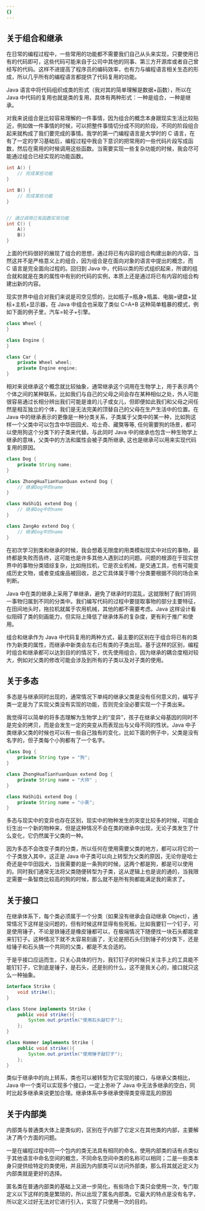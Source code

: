 ```yaml
---
{}
---
```



## 关于组合和继承

在日常的编程过程中，一些常用的功能都不需要我们自己从头来实现，只要使用已有的代码即可，这些代码可能来自于公司中其他的同事、第三方开源库或者自己曾经写的代码。这样不进提高了程序员的编码效率，也有力与编程语言相关生态的形成，所以几乎所有的编程语言都提供了代码复用的功能。

Java 语言中将代码组织成类的形式（我对其的简单理解是数据+函数），所以在 Java 中代码的复用也就是类的复用，具体有两种形式：一种是组合，一种是继承。

对我来说组合是比较容易理解的一件事情，因为组合的概念本身跟现实生活比较贴近，例如做一件事情的时候，可以把整件事情切分成不同的阶段，不同的阶段组合起来就构成了我们要完成的事情。我学的第一门编程语言是大学时的 C 语言，在有了一定的学习基础后，编程过程中我会下意识的把常用的一些代码片段写成函数，然后在需用的时候调用这些函数。当需要实现一些复杂功能的时候，我会尽可能通过组合已经实现的功能函数。

```C
int A() {
	// 完成某些功能
}

int B() {
	// 完成某些功能
}


// 通过调用已有函数实现功能
int C() {
	A()
	B()
}
```

上面的代码很好的展现了组合的思想，通过将已有内容的组合构建出新的内容，当然这并不是严格意义上的组合，因为组合是在面向对象的语言中提出的概念，而 C 语言是完全面向过程的。回归到 Java 中，代码以类的形式组织起来，所谓的组合就和就是在类的属性中有别的代码的实例，本质上还是通过将已有内容的组合构建出新的内容。

现实世界中组合对我们来说是司空见惯的，比如瓶子=瓶身+瓶盖、电脑=键盘+鼠标+主机+显示器，在 Java 中组合也采取了类似 C=A+B 这种简单粗暴的模式，例如下面的例子里，汽车=轮子+引擎。

```java
class Wheel {
}

class Engine {
}

class Car {
	private Wheel wheel;
	private Engine engine;
}
```

相对来说继承这个概念就比较抽象，通常继承这个词用在生物学上，用于表示两个个体之间的某种联系，比如我们与自己的父母之间会存在某种相似之处，外人可能很容易通过长相分辨出我们可能是谁的儿子或女儿，但即便如此我们和父母之间任然是相互独立的个体，我们是无法完美的顶替自己的父母在生产生活中的位置。在 Java 中的继承表示的更像是一种分类关系，子类属于父类中的某一种，比如狗这样一个父类中可以包含中华田园犬、哈士奇、藏獒等等, 任何需要狗的场景，都可以使用狗这个分类下的子类来代替。与此同时 Java 中的继承也包含一种生物学上继承的意味，父类中的方法和属性会被子类所继承, 这也是继承可以用来实现代码复用的原因。 

```java
class Dog {
	private String name;
}

class ZhongHuaTianYuanQuan extend Dog {
	// 继承Dog中的name
}

class HaShiQi extend Dog {
	// 继承Dog中的name
}

class ZangAo extend Dog {
	// 继承Dog中的name
}
```

在初次学习到类和继承的时候，我会想着无限度的用类模拟现实中对应的事物，最终都是失败而告终，这可能也是许多其他人遇到过的问题。问题的根源在于现实世界中的事物分类错综复杂，比如拖拉机，它是农业机械，是交通工具，也有可能变成历史文物，或者变成废品被回收，总之它具体属于哪个分类要根据不同的场合来判断。

Java 中在类的继承上采用了单继承，避免了继承时的混乱，这就限制了我们将同一事物归属到不同的分类中。我们编写代码的过程中要提取事物的部分主要特征，在田间地头时，拖拉机就属于农用机械，其他的都不需要考虑。Java 这样设计看似阻碍了类的刻画能力，但实际上降低了继承体系的复杂度，更有利于推广和使用。

组合和继承作为 Java 中代码复用的两种方式，最主要的区别在于组合将已有的类作为新类的属性，而继承中新类会左右已有类的子类出现。基于这样的区别，编程时组合和继承都可以达到目的的情况下，优先使用组合，因为继承的耦合度相对较大，例如对父类的修改可能会涉及到所有的子类以及对子类的使用。

## 关于多态

多态是与继承同时出现的，通常情况下单纯的继承父类是没有任何意义的，编写子类一定是为了实现父类没有实现的功能，否则完全没必要实现一个子类出来。

我觉得可以简单的将多态理解为生物学上的“变异”，孩子在继承父母基因的同时不是完全的拷贝，而是会发生一定的突变从而表现出与父母不同的性状。Java 中子类继承父类的时候也可以有一些自己独有的变化，比如下面的例子中，父类是没有名字的，但子类每个小狗都有了一个名字。

```java
class Dog {
	private String type = "狗";
}

class ZhongHuaTianYuanQuan extend Dog {
	private String name = "大帅" ;
}

class HaShiQi extend Dog {
	private String name = "小美";
}

```

多态与现实中的变异也存在区别，现实中的物种发生的突变比较多的时候，可能会衍生出一个新的物种来，但是这种情况不会在类的继承中出现，无论子类发生了什么变化，它仍然属于父类的一种。

因为多态不会改变子类的分类，所以任何在使用需要父类的地方，都可以将它的一个子类放入其中，这正是 Java 中子类可以向上转型为父类的原因，无论你是哈士奇还是中华田园犬，当我需要的是一条狗的时候，这两个都是狗，都是可以使用的。同时我们通常无法将父类随便转型为子类，这从逻辑上也是说的通的，当我限定需要一条智商比较高的狗的时候，那么就不是所有狗都能满足我的需求了。

## 关于接口

在继承体系下，每个类必须属于一个分类（如果没有继承会自动继承 Object），通常情况下这样是没问题的，但有时候这样显得有些死板。比如我要钉一个钉子，可是使用锤子，不论是铁锤还是橡皮锤都可以，在极端情况下随便找一块石头都能拿来钉钉子。这种情况下就不太容易刻画了，无论是把石头归到锤子的分类下，还是给锤子和石头搞一个共同的父类，都是不太合适的。

于是乎接口应运而生，只关心具体的行为，我钉钉子的时候只关注手上的工具能不能钉钉子，它到底是锤子，是石头，还是别的什么，这不是我关心的，接口就只这么一种抽象。

```java
interface Strike {
	void strike();
}

class Stone implements Strike {
	public void strike(){
		System.out.println("使用石头敲钉子");
	};
}

class Hammer implements Strike {
	public void strike(){
		System.out.println("使用锤子敲钉子");
	};
}
```

类似于继承中的向上转系，类也可以被转型为它实现的接口，与继承父类相比，Java 中一个类可以实现多个接口，一定上弥补了 Java 中无法多继承的空白，同时比起多继承来说更加合理。继承体系中多继承使得类变得混乱的原因

## 关于内部类

内部类与普通类大体上是类似的，区别在于内部了它定义在其他类的内部，主要解决了两个方面的问题。

一是在编程过程中同一个包内的类无法具有相同的命名，使用内部类的话有点类似于其他语言中命名空间的概念，不同命名空间中类的名称可以相同；二是一些类本身只提供给特定的类使用，并且因为内部类可以访问外部类，那么将其就近定义为内部类就是更好的选择。

匿名类在普通内部类的基础上又进一步简化，有些场合下类只会使用一次，专门取定义以下这样的类是繁琐的，所以出现了匿名内部类。它最大的特点是没有名字，所以定义过好无法对它进行引入，实现了只使用一次的目的。


